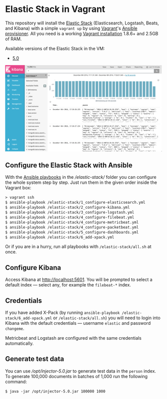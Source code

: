 # Elastic Stack in Vagrant

This repository will install the [Elastic Stack](https://www.elastic.co/products) (Elasticsearch, Logstash, Beats, and Kibana) with a simple `vagrant up` by using [Vagrant](https://www.vagrantup.com)'s [Ansible provisioner](https://www.vagrantup.com/docs/provisioning/ansible.html). All you need is a working [Vagrant installation](https://www.vagrantup.com/docs/installation/) 1.8.6+ and 2.5GB of RAM.

Available versions of the Elastic Stack in the VM:

* [5.0](https://github.com/xeraa/vagrant-elastic-stack/tree/5.0)

![](screenshot.png)



## Configure the Elastic Stack with Ansible

With the [Ansible playbooks](https://docs.ansible.com/ansible/playbooks.html) in the */elastic-stack/* folder you can configure the whole system step by step. Just run them in the given order inside the Vagrant box:

```
> vagrant ssh
$ ansible-playbook /elastic-stack/1_configure-elasticsearch.yml
$ ansible-playbook /elastic-stack/2_configure-kibana.yml
$ ansible-playbook /elastic-stack/3_configure-logstash.yml
$ ansible-playbook /elastic-stack/4_configure-filebeat.yml
$ ansible-playbook /elastic-stack/4_configure-metricbeat.yml
$ ansible-playbook /elastic-stack/4_configure-packetbeat.yml
$ ansible-playbook /elastic-stack/5_configure-dashboards.yml
$ ansible-playbook /elastic-stack/6_add-xpack.yml
```

Or if you are in a hurry, run all playbooks with `/elastic-stack/all.sh` at once.



## Configure Kibana

Access Kibana at [http://localhost:5601](http://localhost:5601). You will be prompted to select a default index — select any, for example the `filebeat-*` index.



## Credentials

If you have added X-Pack (by running `ansible-playbook /elastic-stack/6_add-xpack.yml` or `/elastic-stack/all.sh`) you will need to login into Kibana with the default credentials — username `elastic` and password `changeme`.

Metricbeat and Logstash are configured with the same credentials automatically.



## Generate test data

You can use */opt/injector-5.0.jar* to generate test data in the `person` index. To generate 100,000 documents in batches of 1,000 run the following command:

```
$ java -jar /opt/injector-5.0.jar 100000 1000
```
